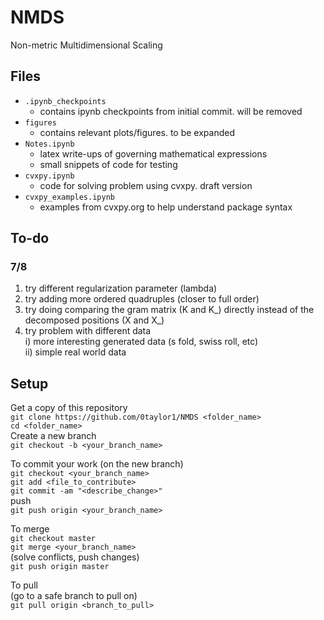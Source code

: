 # NMDS
Non-metric Multidimensional Scaling

## Files
* `.ipynb_checkpoints`  
  - contains ipynb checkpoints from initial commit. will be removed 
* `figures`  
  - contains relevant plots/figures. to be expanded
* `Notes.ipynb`  
  - latex write-ups of governing mathematical expressions
  - small snippets of code for testing 
* `cvxpy.ipynb`  
  - code for solving problem using cvxpy. draft version
* `cvxpy_examples.ipynb`
  - examples from cvxpy.org to help understand package syntax

## To-do
### 7/8
1. try different regularization parameter (lambda) 
2. try adding more ordered quadruples (closer to full order)
3. try doing comparing the gram matrix (K and K_) directly instead of the decomposed positions (X and X_)
4. try problem with different data  
  i) more interesting generated data (s fold, swiss roll, etc)  
  ii) simple real world data
  
## Setup
Get a copy of this repository  
`git clone https://github.com/0taylor1/NMDS <folder_name>`  
`cd <folder_name>`  
Create a new branch  
`git checkout -b <your_branch_name>`  

To commit your work (on the new branch)  
`git checkout <your_branch_name>`  
`git add <file_to_contribute>`  
`git commit -am "<describe_change>"`  
push  
`git push origin <your_branch_name>`

To merge  
`git checkout master`  
`git merge <your_branch_name>`  
(solve conflicts, push changes)    
`git push origin master`  

To pull  
(go to a safe branch to pull on)  
`git pull origin <branch_to_pull>`  
